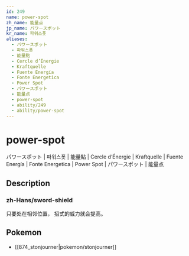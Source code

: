 ```yaml
---
id: 249
name: power-spot
zh_name: 能量点
jp_name: パワースポット
kr_name: 파워스폿
aliases:
  - パワースポット
  - 파워스폿
  - 能量點
  - Cercle d’Énergie
  - Kraftquelle
  - Fuente Energía
  - Fonte Energetica
  - Power Spot
  - パワースポット
  - 能量点
  - power-spot
  - ability/249
  - ability/power-spot
---
```

# power-spot

パワースポット | 파워스폿 | 能量點 | Cercle d’Énergie | Kraftquelle | Fuente Energía | Fonte Energetica | Power Spot | パワースポット | 能量点

## Description

### zh-Hans/sword-shield

只要处在相邻位置，
招式的威力就会提高。

## Pokemon

- [[874_stonjourner|pokemon/stonjourner]]

